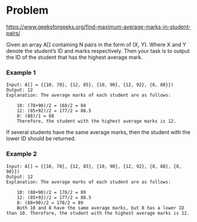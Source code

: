 # Problem
https://www.geeksforgeeks.org/find-maximum-average-marks-in-student-pairs/

Given an array A[] containing N pairs in the form of (X, Y). Where X and Y denote the student’s ID and marks respectively. Then your task is to output the ID of the student that has the highest average mark.

### Example 1
    Input: A[] = {{10, 78}, {12, 85}, {10, 90}, {12, 92}, {8, 88}})
    Output: 12
    Explanation: The average marks of each student are as follows:

        10: (78+90)/2 = 168/2 = 84
        12: (85+92)/2 = 177/2 = 88.5
        8: (88)/1 = 88
        Therefore, the student with the highest average marks is 12.

If several students have the same average marks, then the student with the lower ID should be returned.

### Example 2
    Input: A[] = {{10, 78}, {12, 85}, {10, 90}, {12, 92}, {8, 88}, {8, 90}})
    Output: 12
    Explanation: The average marks of each student are as follows:

        10: (88+90)/2 = 178/2 = 89
        12: (85+92)/2 = 177/2 = 88.5
        8: (88+90)/2 = 178/2 = 89
        Both 10 and 8 have the same average marks, but 8 has a lower ID than 10. Therefore, the student with the highest average marks is 12.
